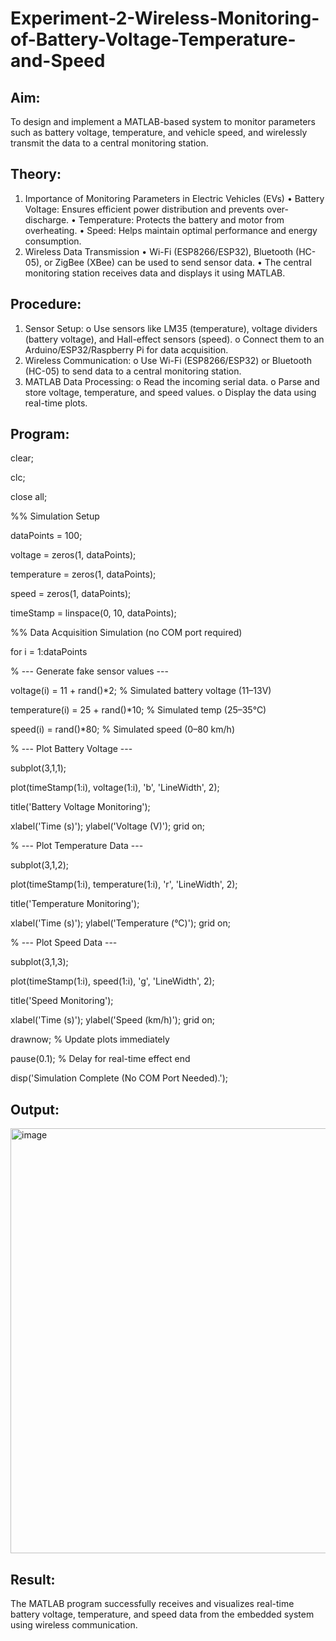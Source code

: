 # Experiment-2-Wireless-Monitoring-of-Battery-Voltage-Temperature-and-Speed

## Aim:

To design and implement a MATLAB-based system to monitor parameters such as battery voltage, temperature, and vehicle speed, and wirelessly transmit the data to a central monitoring station.
 
## Theory:

1. Importance of Monitoring Parameters in Electric Vehicles (EVs)
•	Battery Voltage: Ensures efficient power distribution and prevents over-discharge.
•	Temperature: Protects the battery and motor from overheating.
•	Speed: Helps maintain optimal performance and energy consumption.
2. Wireless Data Transmission
•	Wi-Fi (ESP8266/ESP32), Bluetooth (HC-05), or ZigBee (XBee) can be used to send sensor data.
•	The central monitoring station receives data and displays it using MATLAB.
 
## Procedure:

1.	Sensor Setup:
o	Use sensors like LM35 (temperature), voltage dividers (battery voltage), and Hall-effect sensors (speed).
o	Connect them to an Arduino/ESP32/Raspberry Pi for data acquisition.
2.	Wireless Communication:
o	Use Wi-Fi (ESP8266/ESP32) or Bluetooth (HC-05) to send data to a central monitoring station.
3.	MATLAB Data Processing:
o	Read the incoming serial data.
o	Parse and store voltage, temperature, and speed values.
o	Display the data using real-time plots.
 
## Program:

clear;

clc;

close all;

%% Simulation Setup

dataPoints = 100;

voltage = zeros(1, dataPoints);

temperature = zeros(1, dataPoints);

speed = zeros(1, dataPoints);

timeStamp = linspace(0, 10, dataPoints);

%% Data Acquisition Simulation (no COM port required)

for i = 1:dataPoints

% --- Generate fake sensor values ---

voltage(i)     = 11 + rand()*2;     % Simulated battery voltage (11–13V)

temperature(i) = 25 + rand()*10;    % Simulated temp (25–35°C)

speed(i)       = rand()*80;         % Simulated speed (0–80 km/h)


% --- Plot Battery Voltage ---

subplot(3,1,1);

plot(timeStamp(1:i), voltage(1:i), 'b', 'LineWidth', 2);

title('Battery Voltage Monitoring');

xlabel('Time (s)'); ylabel('Voltage (V)'); grid on;


% --- Plot Temperature Data ---

subplot(3,1,2);

plot(timeStamp(1:i), temperature(1:i), 'r', 'LineWidth', 2);

title('Temperature Monitoring');

xlabel('Time (s)'); ylabel('Temperature (°C)'); grid on;


% --- Plot Speed Data ---

subplot(3,1,3);

plot(timeStamp(1:i), speed(1:i), 'g', 'LineWidth', 2);

title('Speed Monitoring');

xlabel('Time (s)'); ylabel('Speed (km/h)'); grid on;

drawnow;          % Update plots immediately

pause(0.1);       % Delay for real-time effect
end

disp('Simulation Complete (No COM Port Needed).');

## Output:

<img width="1280" height="680" alt="image" src="https://github.com/user-attachments/assets/10eac463-c848-410d-abc9-7c5c45ba55f1" />
 
## Result:

The MATLAB program successfully receives and visualizes real-time battery voltage, temperature, and speed data from the embedded system using wireless communication.


